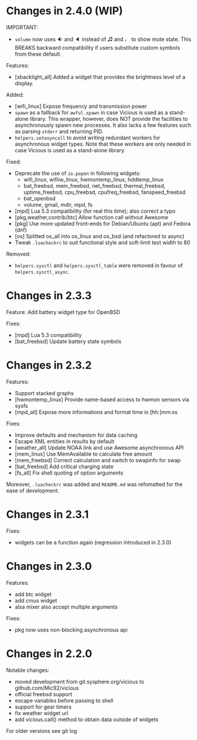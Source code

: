 # Changes in 2.4.0 (WIP)

IMPORTANT:

- `volume` now uses 🔉 and 🔈 instead of ♫ and ♩ to show mute state.
  This BREAKS backward compatibility if users substitute custom symbols
  from these default.

Features:
- [xbacklight_all] Added a widget that provides the brightness level of a display.

Added:

- [wifi_linux] Expose frequency and transmission power
- `spawn` as a fallback for `awful.spawn` in case Vicious is used as
  a stand-alone library. This wrapper, however, does NOT provide the facilities
  to asynchronously spawn new processes. It also lacks a few features such as
  parsing `stderr` and returning PID.
- `helpers.setasyncall` to avoid writing redundant workers for asynchronous
  widget types. Note that these workers are only needed in case Vicious is used
  as a stand-alone library.

Fixed:

- Deprecate the use of `io.popen` in following widgets:
    * wifi_linux, wifiiw_linux, hwmontemp_linux, hddtemp_linux
    * bat_freebsd, mem_freebsd, net_freebsd, thermal_freebsd, uptime_freebsd,
      cpu_freebsd, cpufreq_freebsd, fanspeed_freebsd
    * bat_openbsd
    * volume, gmail, mdir, mpd, fs
- [mpd] Lua 5.3 compatibility (for real this time); also correct a typo
- [pkg,weather,contrib/btc] Allow function call without Awesome
- [pkg] Use more updated front-ends for Debian/Ubuntu (apt) and Fedora (dnf)
- [os] Splitted os_all into os_linux and os_bsd (and refactored to async)
- Tweak `.luacheckrc` to suit functional style and soft-limit text width to 80

Removed:

- `helpers.sysctl` and `helpers.sysctl_table` were removed in favour of
  `helpers.sysctl_async`.

# Changes in 2.3.3

Feature: Add battery widget type for OpenBSD

Fixes:

- [mpd] Lua 5.3 compatibility
- [bat\_freebsd] Update battery state symbols

# Changes in 2.3.2

Features:

- Support stacked graphs
- [hwmontemp\_linux] Provide name-based access to hwmon sensors via sysfs
- [mpd\_all] Expose more informations and format time in [hh:]mm:ss

Fixes:

- Improve defaults and mechanism for data caching
- Escape XML entities in results by default
- [weather\_all] Update NOAA link and use Awesome asynchronous API
- [mem\_linux] Use MemAvailable to calculate free amount
- [mem\_freebsd] Correct calculation and switch to swapinfo for swap
- [bat\_freebsd] Add critical charging state
- [fs\_all] Fix shell quoting of option arguments

Moreover, `.luacheckrc` was added and `README.md` was refomatted for the ease
of development.

# Changes in 2.3.1

Fixes:

- widgets can be a function again (regression introduced in 2.3.0)

# Changes in 2.3.0

Features:
- add btc widget
- add cmus widget
- alsa mixer also accept multiple arguments

Fixes:

- pkg now uses non-blocking asynchronous api

# Changes in 2.2.0

Notable changes:

- moved development from git.sysphere.org/vicious to github.com/Mic92/vicious
- official freebsd support
- escape variables before passing to shell
- support for gear timers
- fix weather widget url
- add vicious.call() method to obtain data outside of widgets

For older versions see git log
